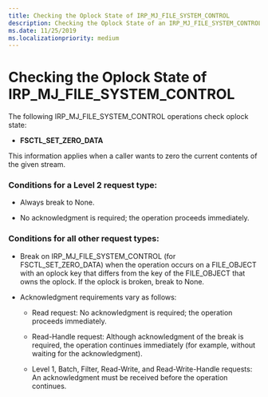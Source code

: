 ```yaml
---
title: Checking the Oplock State of IRP_MJ_FILE_SYSTEM_CONTROL
description: Checking the Oplock State of an IRP_MJ_FILE_SYSTEM_CONTROL operation
ms.date: 11/25/2019
ms.localizationpriority: medium
---
```


# Checking the Oplock State of IRP_MJ_FILE_SYSTEM_CONTROL

The following IRP_MJ_FILE_SYSTEM_CONTROL operations check oplock state:

- **FSCTL_SET_ZERO_DATA**

This information applies when a caller wants to zero the current contents of the given stream.

### Conditions for a Level 2 request type:

- Always break to None.

- No acknowledgment is required; the operation proceeds immediately.

### Conditions for all other request types:

- Break on IRP_MJ_FILE_SYSTEM_CONTROL (for FSCTL_SET_ZERO_DATA) when the operation occurs on a FILE_OBJECT with an oplock key that differs from the key of the FILE_OBJECT that owns the oplock. If the oplock is broken, break to None.

- Acknowledgment requirements vary as follows:

  - Read request: No acknowledgment is required; the operation proceeds immediately.
  
  - Read-Handle request: Although acknowledgment of the break is required, the operation continues immediately (for example, without waiting for the acknowledgment).
  
  - Level 1, Batch, Filter, Read-Write, and Read-Write-Handle requests: An acknowledgment must be received before the operation continues.
